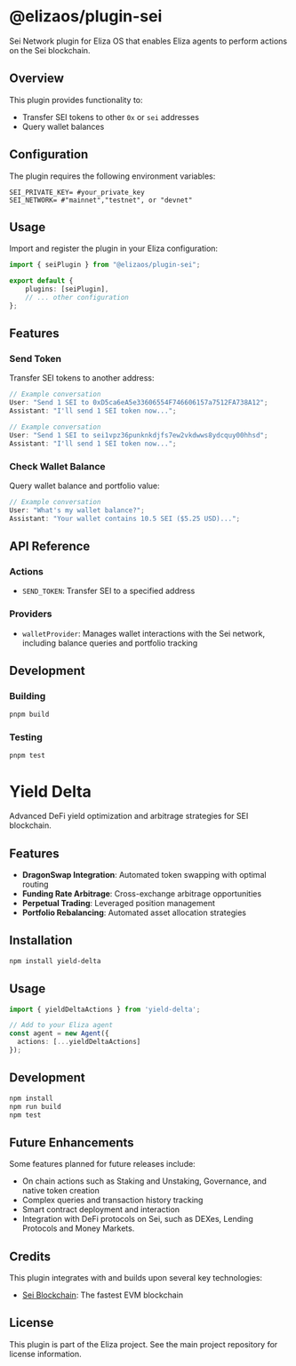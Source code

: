 # @elizaos/plugin-sei

Sei Network plugin for Eliza OS that enables Eliza agents to perform actions on the Sei blockchain.
## Overview

This plugin provides functionality to:

- Transfer SEI tokens to other `0x` or `sei` addresses
- Query wallet balances

## Configuration

The plugin requires the following environment variables:

```env
SEI_PRIVATE_KEY= #your_private_key
SEI_NETWORK= #"mainnet","testnet", or "devnet"
```

## Usage

Import and register the plugin in your Eliza configuration:

```typescript
import { seiPlugin } from "@elizaos/plugin-sei";

export default {
    plugins: [seiPlugin],
    // ... other configuration
};
```

## Features

### Send Token

Transfer SEI tokens to another address:

```typescript
// Example conversation
User: "Send 1 SEI to 0xD5ca6eA5e33606554F746606157a7512FA738A12";
Assistant: "I'll send 1 SEI token now...";
```

```typescript
// Example conversation
User: "Send 1 SEI to sei1vpz36punknkdjfs7ew2vkdwws8ydcquy00hhsd";
Assistant: "I'll send 1 SEI token now...";
```

### Check Wallet Balance

Query wallet balance and portfolio value:

```typescript
// Example conversation
User: "What's my wallet balance?";
Assistant: "Your wallet contains 10.5 SEI ($5.25 USD)...";
```

## API Reference

### Actions

- `SEND_TOKEN`: Transfer SEI to a specified address

### Providers

- `walletProvider`: Manages wallet interactions with the Sei network, including balance queries and portfolio tracking

## Development

### Building

```bash
pnpm build
```

### Testing

```bash
pnpm test
```

# Yield Delta

Advanced DeFi yield optimization and arbitrage strategies for SEI blockchain.

## Features

- **DragonSwap Integration**: Automated token swapping with optimal routing
- **Funding Rate Arbitrage**: Cross-exchange arbitrage opportunities
- **Perpetual Trading**: Leveraged position management
- **Portfolio Rebalancing**: Automated asset allocation strategies

## Installation

```bash
npm install yield-delta
```

## Usage

```typescript
import { yieldDeltaActions } from 'yield-delta';

// Add to your Eliza agent
const agent = new Agent({
  actions: [...yieldDeltaActions]
});
```

## Development

```bash
npm install
npm run build
npm test
```

## Future Enhancements

Some features planned for future releases include:
- On chain actions such as Staking and Unstaking, Governance, and native token creation
- Complex queries and transaction history tracking
- Smart contract deployment and interaction
- Integration with DeFi protocols on Sei, such as DEXes, Lending Protocols and Money Markets.

## Credits

This plugin integrates with and builds upon several key technologies:

- [Sei Blockchain](https://sei.io/): The fastest EVM blockchain

## License

This plugin is part of the Eliza project. See the main project repository for license information.
